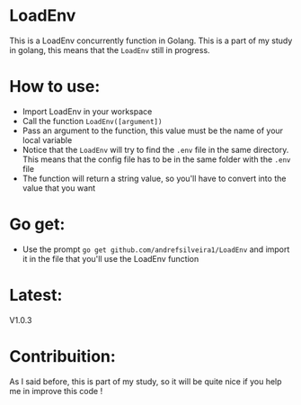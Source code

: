 # LoadEnv
This is a LoadEnv concurrently function in Golang. This is a part of my study in golang, this means that the `LoadEnv` still in progress. 

# How to use:

- Import LoadEnv in your workspace
- Call the function `LoadEnv([argument])`
- Pass an argument to the function, this value must be the name of your local variable 
- Notice that the `LoadEnv` will try to find the `.env` file in the same directory. This means that the config file has to be in the same folder with the `.env` file
- The function will return a string value, so you'll have to convert into the value that you want

# Go get:
- Use the prompt `go get github.com/andrefsilveira1/LoadEnv` and import it in the file that you'll use the LoadEnv function
# Latest:
 V1.0.3


# Contribuition:

 As I said before, this is part of my study, so it will be quite nice if you help me in improve this code !


